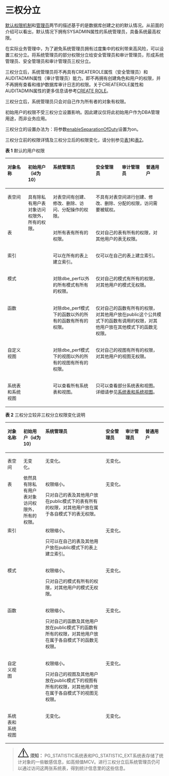 # 三权分立<a name="ZH-CN_TOPIC_0289900233"></a>

[默认权限机制](默认权限机制.md)和[管理员](管理员.md)两节的描述基于的是数据库创建之初的默认情况。从前面的介绍可以看出，默认情况下拥有SYSADMIN属性的系统管理员，具备系统最高权限。

在实际业务管理中，为了避免系统管理员拥有过度集中的权利带来高风险，可以设置三权分立。将系统管理员的部分权限分立给安全管理员和审计管理员，形成系统管理员、安全管理员和审计管理员三权分立。

三权分立后，系统管理员将不再具有CREATEROLE属性（安全管理员）和AUDITADMIN属性（审计管理员）能力。即不再拥有创建角色和用户的权限，并不再拥有查看和维护数据库审计日志的权限。关于CREATEROLE属性和AUDITADMIN属性的更多信息请参考[CREATE ROLE](../SQLReference/CREATE-ROLE.md)。

三权分立后，系统管理员只会对自己作为所有者的对象有权限。

初始用户的权限不受三权分立设置影响。因此建议仅将此初始用户作为DBA管理用途，而非业务应用。

三权分立的设置办法为：将参数[enableSeparationOfDuty](../DataBaseReference/操作审计.md#zh-cn_topic_0283136929_zh-cn_topic_0237124747_zh-cn_topic_0059777487_s0a79ea55efa1431d8e3e06e4b8219cd6)设置为on。

三权分立前的权限详情及三权分立后的权限变化，请分别参见[表1](#zh-cn_topic_0283137357_zh-cn_topic_0237121101_zh-cn_topic_0155089861_t58384b51e1fd4e67ab393f4bb6103a16)和[表2](#zh-cn_topic_0283137357_zh-cn_topic_0237121101_zh-cn_topic_0155089861_t12fe700a5db44d748cb0dc123012289b)。

**表 1**  默认的用户权限

<a name="zh-cn_topic_0283137357_zh-cn_topic_0237121101_zh-cn_topic_0155089861_t58384b51e1fd4e67ab393f4bb6103a16"></a>
<table><thead align="left"><tr id="zh-cn_topic_0283137357_zh-cn_topic_0237121101_zh-cn_topic_0155089861_ra3884803b279446eb86f336e7ce57baf"><th class="cellrowborder" valign="top" width="12.988701129887009%" id="mcps1.2.7.1.1"><p id="zh-cn_topic_0283137357_zh-cn_topic_0237121101_zh-cn_topic_0155089861_a4ec2ae4e8c184702b654ccf6d0162366"><a name="zh-cn_topic_0283137357_zh-cn_topic_0237121101_zh-cn_topic_0155089861_a4ec2ae4e8c184702b654ccf6d0162366"></a><a name="zh-cn_topic_0283137357_zh-cn_topic_0237121101_zh-cn_topic_0155089861_a4ec2ae4e8c184702b654ccf6d0162366"></a>对象名称</p>
</th>
<th class="cellrowborder" valign="top" width="15.728427157284273%" id="mcps1.2.7.1.2"><p id="zh-cn_topic_0283137357_zh-cn_topic_0237121101_zh-cn_topic_0155089861_p196861971461"><a name="zh-cn_topic_0283137357_zh-cn_topic_0237121101_zh-cn_topic_0155089861_p196861971461"></a><a name="zh-cn_topic_0283137357_zh-cn_topic_0237121101_zh-cn_topic_0155089861_p196861971461"></a>初始用户（id为10）</p>
</th>
<th class="cellrowborder" valign="top" width="26.987301269873008%" id="mcps1.2.7.1.3"><p id="zh-cn_topic_0283137357_zh-cn_topic_0237121101_zh-cn_topic_0155089861_ae0c67fc6656646bba6afa6b3503f7727"><a name="zh-cn_topic_0283137357_zh-cn_topic_0237121101_zh-cn_topic_0155089861_ae0c67fc6656646bba6afa6b3503f7727"></a><a name="zh-cn_topic_0283137357_zh-cn_topic_0237121101_zh-cn_topic_0155089861_ae0c67fc6656646bba6afa6b3503f7727"></a>系统管理员</p>
</th>
<th class="cellrowborder" valign="top" width="16.50834916508349%" id="mcps1.2.7.1.4"><p id="zh-cn_topic_0283137357_zh-cn_topic_0237121101_zh-cn_topic_0155089861_p19645171183"><a name="zh-cn_topic_0283137357_zh-cn_topic_0237121101_zh-cn_topic_0155089861_p19645171183"></a><a name="zh-cn_topic_0283137357_zh-cn_topic_0237121101_zh-cn_topic_0155089861_p19645171183"></a>安全管理员</p>
</th>
<th class="cellrowborder" valign="top" width="15.218478152184781%" id="mcps1.2.7.1.5"><p id="zh-cn_topic_0283137357_zh-cn_topic_0237121101_zh-cn_topic_0155089861_p5645127180"><a name="zh-cn_topic_0283137357_zh-cn_topic_0237121101_zh-cn_topic_0155089861_p5645127180"></a><a name="zh-cn_topic_0283137357_zh-cn_topic_0237121101_zh-cn_topic_0155089861_p5645127180"></a>审计管理员</p>
</th>
<th class="cellrowborder" valign="top" width="12.568743125687432%" id="mcps1.2.7.1.6"><p id="zh-cn_topic_0283137357_zh-cn_topic_0237121101_zh-cn_topic_0155089861_ab2a48febd464405c847eb55d83cb02b5"><a name="zh-cn_topic_0283137357_zh-cn_topic_0237121101_zh-cn_topic_0155089861_ab2a48febd464405c847eb55d83cb02b5"></a><a name="zh-cn_topic_0283137357_zh-cn_topic_0237121101_zh-cn_topic_0155089861_ab2a48febd464405c847eb55d83cb02b5"></a>普通用户</p>
</th>
</tr>
</thead>
<tbody><tr id="zh-cn_topic_0283137357_zh-cn_topic_0237121101_zh-cn_topic_0155089861_r7c1918068ec843d2a7d033495375c19c"><td class="cellrowborder" valign="top" headers="mcps1.2.7.1.1 "><p id="zh-cn_topic_0283137357_zh-cn_topic_0237121101_zh-cn_topic_0155089861_a253876e01dc6470fab9cbdf1af8d5f88"><a name="zh-cn_topic_0283137357_zh-cn_topic_0237121101_zh-cn_topic_0155089861_a253876e01dc6470fab9cbdf1af8d5f88"></a><a name="zh-cn_topic_0283137357_zh-cn_topic_0237121101_zh-cn_topic_0155089861_a253876e01dc6470fab9cbdf1af8d5f88"></a>表空间</p>
</td>
<td class="cellrowborder" rowspan="7" valign="top" headers="mcps1.2.7.1.2 "><p id="zh-cn_topic_0283137357_zh-cn_topic_0237121101_zh-cn_topic_0155089861_p1148152315710"><a name="zh-cn_topic_0283137357_zh-cn_topic_0237121101_zh-cn_topic_0155089861_p1148152315710"></a><a name="zh-cn_topic_0283137357_zh-cn_topic_0237121101_zh-cn_topic_0155089861_p1148152315710"></a>具有除私有用户表对象访问权限外，所有的权限。</p>
</td>
<td class="cellrowborder" valign="top" headers="mcps1.2.7.1.3 "><p id="zh-cn_topic_0283137357_zh-cn_topic_0237121101_zh-cn_topic_0155089861_a29cc6681c850425081d72d2badd3e8cb"><a name="zh-cn_topic_0283137357_zh-cn_topic_0237121101_zh-cn_topic_0155089861_a29cc6681c850425081d72d2badd3e8cb"></a><a name="zh-cn_topic_0283137357_zh-cn_topic_0237121101_zh-cn_topic_0155089861_a29cc6681c850425081d72d2badd3e8cb"></a>对表空间有创建、修改、删除、访问、分配操作的权限。</p>
</td>
<td class="cellrowborder" colspan="3" valign="top" headers="mcps1.2.7.1.4 mcps1.2.7.1.5 mcps1.2.7.1.6 "><p id="zh-cn_topic_0283137357_p2823133610219"><a name="zh-cn_topic_0283137357_p2823133610219"></a><a name="zh-cn_topic_0283137357_p2823133610219"></a>不具有对表空间进行创建、修改、删除、分配的权限，访问需要被赋权。</p>
<p id="zh-cn_topic_0283137357_p782319361329"><a name="zh-cn_topic_0283137357_p782319361329"></a><a name="zh-cn_topic_0283137357_p782319361329"></a></p>
<p id="zh-cn_topic_0283137357_p4822173611219"><a name="zh-cn_topic_0283137357_p4822173611219"></a><a name="zh-cn_topic_0283137357_p4822173611219"></a></p>
</td>
</tr>
<tr id="zh-cn_topic_0283137357_zh-cn_topic_0237121101_zh-cn_topic_0155089861_r404880984b6048cc8bbde028c8514fb6"><td class="cellrowborder" valign="top" headers="mcps1.2.7.1.1 "><p id="zh-cn_topic_0283137357_zh-cn_topic_0237121101_zh-cn_topic_0155089861_a47be6088675c4057b4a150c4fb3b266a"><a name="zh-cn_topic_0283137357_zh-cn_topic_0237121101_zh-cn_topic_0155089861_a47be6088675c4057b4a150c4fb3b266a"></a><a name="zh-cn_topic_0283137357_zh-cn_topic_0237121101_zh-cn_topic_0155089861_a47be6088675c4057b4a150c4fb3b266a"></a>表</p>
</td>
<td class="cellrowborder" valign="top" headers="mcps1.2.7.1.2 "><p id="zh-cn_topic_0283137357_zh-cn_topic_0237121101_zh-cn_topic_0155089861_a151bf13f8400407592523eb3cc08d25e"><a name="zh-cn_topic_0283137357_zh-cn_topic_0237121101_zh-cn_topic_0155089861_a151bf13f8400407592523eb3cc08d25e"></a><a name="zh-cn_topic_0283137357_zh-cn_topic_0237121101_zh-cn_topic_0155089861_a151bf13f8400407592523eb3cc08d25e"></a>对所有表有所有的权限。</p>
</td>
<td class="cellrowborder" colspan="3" valign="top" headers="mcps1.2.7.1.4 mcps1.2.7.1.5 mcps1.2.7.1.6 "><p id="zh-cn_topic_0283137357_p19261205115218"><a name="zh-cn_topic_0283137357_p19261205115218"></a><a name="zh-cn_topic_0283137357_p19261205115218"></a>仅对自己的表有所有的权限，对其他用户的表无权限。</p>
<p id="zh-cn_topic_0283137357_p152610513214"><a name="zh-cn_topic_0283137357_p152610513214"></a><a name="zh-cn_topic_0283137357_p152610513214"></a></p>
<p id="zh-cn_topic_0283137357_p9261125120214"><a name="zh-cn_topic_0283137357_p9261125120214"></a><a name="zh-cn_topic_0283137357_p9261125120214"></a></p>
</td>
</tr>
<tr id="zh-cn_topic_0283137357_zh-cn_topic_0237121101_zh-cn_topic_0155089861_r9c36f2e9d2a7491a8341aed23219edf9"><td class="cellrowborder" valign="top" headers="mcps1.2.7.1.1 "><p id="zh-cn_topic_0283137357_zh-cn_topic_0237121101_zh-cn_topic_0155089861_a619eb88af86346fa9d753f472dfb8572"><a name="zh-cn_topic_0283137357_zh-cn_topic_0237121101_zh-cn_topic_0155089861_a619eb88af86346fa9d753f472dfb8572"></a><a name="zh-cn_topic_0283137357_zh-cn_topic_0237121101_zh-cn_topic_0155089861_a619eb88af86346fa9d753f472dfb8572"></a>索引</p>
</td>
<td class="cellrowborder" valign="top" headers="mcps1.2.7.1.2 "><p id="zh-cn_topic_0283137357_zh-cn_topic_0237121101_zh-cn_topic_0155089861_a877122e50c104af98cb2c320322d8f79"><a name="zh-cn_topic_0283137357_zh-cn_topic_0237121101_zh-cn_topic_0155089861_a877122e50c104af98cb2c320322d8f79"></a><a name="zh-cn_topic_0283137357_zh-cn_topic_0237121101_zh-cn_topic_0155089861_a877122e50c104af98cb2c320322d8f79"></a>可以在所有的表上建立索引。</p>
</td>
<td class="cellrowborder" colspan="3" valign="top" headers="mcps1.2.7.1.4 mcps1.2.7.1.5 mcps1.2.7.1.6 "><p id="zh-cn_topic_0283137357_p792181837"><a name="zh-cn_topic_0283137357_p792181837"></a><a name="zh-cn_topic_0283137357_p792181837"></a>仅可以在自己的表上建立索引。</p>
<p id="zh-cn_topic_0283137357_p79207115310"><a name="zh-cn_topic_0283137357_p79207115310"></a><a name="zh-cn_topic_0283137357_p79207115310"></a></p>
<p id="zh-cn_topic_0283137357_p29201411832"><a name="zh-cn_topic_0283137357_p29201411832"></a><a name="zh-cn_topic_0283137357_p29201411832"></a></p>
</td>
</tr>
<tr id="zh-cn_topic_0283137357_zh-cn_topic_0237121101_zh-cn_topic_0155089861_r9611a056351e4252a9067660a539b746"><td class="cellrowborder" valign="top" headers="mcps1.2.7.1.1 "><p id="zh-cn_topic_0283137357_zh-cn_topic_0237121101_zh-cn_topic_0155089861_a9bdee2f1008646dbb814dbf7e9bc6179"><a name="zh-cn_topic_0283137357_zh-cn_topic_0237121101_zh-cn_topic_0155089861_a9bdee2f1008646dbb814dbf7e9bc6179"></a><a name="zh-cn_topic_0283137357_zh-cn_topic_0237121101_zh-cn_topic_0155089861_a9bdee2f1008646dbb814dbf7e9bc6179"></a>模式</p>
</td>
<td class="cellrowborder" valign="top" headers="mcps1.2.7.1.2 "><p id="zh-cn_topic_0283137357_zh-cn_topic_0237121101_zh-cn_topic_0155089861_a0c263b9b3e3d4b28b75d46aac62ab0f5"><a name="zh-cn_topic_0283137357_zh-cn_topic_0237121101_zh-cn_topic_0155089861_a0c263b9b3e3d4b28b75d46aac62ab0f5"></a><a name="zh-cn_topic_0283137357_zh-cn_topic_0237121101_zh-cn_topic_0155089861_a0c263b9b3e3d4b28b75d46aac62ab0f5"></a>对除dbe_perf以外的所有模式有所有的权限。</p>
</td>
<td class="cellrowborder" colspan="3" valign="top" headers="mcps1.2.7.1.4 mcps1.2.7.1.5 mcps1.2.7.1.6 "><p id="zh-cn_topic_0283137357_p15611161416314"><a name="zh-cn_topic_0283137357_p15611161416314"></a><a name="zh-cn_topic_0283137357_p15611161416314"></a>仅对自己的模式有所有的权限，对其他用户的模式无权限。</p>
<p id="zh-cn_topic_0283137357_p861116146314"><a name="zh-cn_topic_0283137357_p861116146314"></a><a name="zh-cn_topic_0283137357_p861116146314"></a></p>
<p id="zh-cn_topic_0283137357_p16610131420314"><a name="zh-cn_topic_0283137357_p16610131420314"></a><a name="zh-cn_topic_0283137357_p16610131420314"></a></p>
</td>
</tr>
<tr id="zh-cn_topic_0283137357_zh-cn_topic_0237121101_zh-cn_topic_0155089861_rf666ddf576174ca481730d4ae57a1b87"><td class="cellrowborder" valign="top" headers="mcps1.2.7.1.1 "><p id="zh-cn_topic_0283137357_zh-cn_topic_0237121101_zh-cn_topic_0155089861_a4c71a8b03540412a92dc00abf0c7a2fe"><a name="zh-cn_topic_0283137357_zh-cn_topic_0237121101_zh-cn_topic_0155089861_a4c71a8b03540412a92dc00abf0c7a2fe"></a><a name="zh-cn_topic_0283137357_zh-cn_topic_0237121101_zh-cn_topic_0155089861_a4c71a8b03540412a92dc00abf0c7a2fe"></a>函数</p>
</td>
<td class="cellrowborder" valign="top" headers="mcps1.2.7.1.2 "><p id="zh-cn_topic_0283137357_zh-cn_topic_0237121101_zh-cn_topic_0155089861_aa4ab964c4193428ca1e904f1c0b1afc7"><a name="zh-cn_topic_0283137357_zh-cn_topic_0237121101_zh-cn_topic_0155089861_aa4ab964c4193428ca1e904f1c0b1afc7"></a><a name="zh-cn_topic_0283137357_zh-cn_topic_0237121101_zh-cn_topic_0155089861_aa4ab964c4193428ca1e904f1c0b1afc7"></a>对除dbe_perf模式下的函数以外的所有的函数有所有的权限。</p>
</td>
<td class="cellrowborder" colspan="3" valign="top" headers="mcps1.2.7.1.4 mcps1.2.7.1.5 mcps1.2.7.1.6 "><p id="zh-cn_topic_0283137357_p15122326635"><a name="zh-cn_topic_0283137357_p15122326635"></a><a name="zh-cn_topic_0283137357_p15122326635"></a>仅对自己的函数有所有的权限，对其他用户放在public这个公共模式下的函数有调用的权限，对其他用户放在其他模式下的函数无权限。</p>
<p id="zh-cn_topic_0283137357_p41222026034"><a name="zh-cn_topic_0283137357_p41222026034"></a><a name="zh-cn_topic_0283137357_p41222026034"></a></p>
<p id="zh-cn_topic_0283137357_p141225266310"><a name="zh-cn_topic_0283137357_p141225266310"></a><a name="zh-cn_topic_0283137357_p141225266310"></a></p>
</td>
</tr>
<tr id="zh-cn_topic_0283137357_zh-cn_topic_0237121101_zh-cn_topic_0155089861_r4a1dffaff80344f4a77052f7217d1517"><td class="cellrowborder" valign="top" headers="mcps1.2.7.1.1 "><p id="zh-cn_topic_0283137357_zh-cn_topic_0237121101_zh-cn_topic_0155089861_ac376a279c0464bd2b94a985075df9c3b"><a name="zh-cn_topic_0283137357_zh-cn_topic_0237121101_zh-cn_topic_0155089861_ac376a279c0464bd2b94a985075df9c3b"></a><a name="zh-cn_topic_0283137357_zh-cn_topic_0237121101_zh-cn_topic_0155089861_ac376a279c0464bd2b94a985075df9c3b"></a>自定义视图</p>
</td>
<td class="cellrowborder" valign="top" headers="mcps1.2.7.1.2 "><p id="zh-cn_topic_0283137357_zh-cn_topic_0237121101_zh-cn_topic_0155089861_a9887543f5895458095b8f8540085ca90"><a name="zh-cn_topic_0283137357_zh-cn_topic_0237121101_zh-cn_topic_0155089861_a9887543f5895458095b8f8540085ca90"></a><a name="zh-cn_topic_0283137357_zh-cn_topic_0237121101_zh-cn_topic_0155089861_a9887543f5895458095b8f8540085ca90"></a>对除dbe_perf模式下的视图以外的所有的视图有所有的权限。</p>
</td>
<td class="cellrowborder" colspan="3" valign="top" headers="mcps1.2.7.1.4 mcps1.2.7.1.5 mcps1.2.7.1.6 "><p id="zh-cn_topic_0283137357_zh-cn_topic_0237121101_p21804485320"><a name="zh-cn_topic_0283137357_zh-cn_topic_0237121101_p21804485320"></a><a name="zh-cn_topic_0283137357_zh-cn_topic_0237121101_p21804485320"></a>仅对自己的视图有所有的权限，对其他用户的视图无权限。</p>
<p id="zh-cn_topic_0283137357_p9691205117320"><a name="zh-cn_topic_0283137357_p9691205117320"></a><a name="zh-cn_topic_0283137357_p9691205117320"></a></p>
<p id="zh-cn_topic_0283137357_p156902511835"><a name="zh-cn_topic_0283137357_p156902511835"></a><a name="zh-cn_topic_0283137357_p156902511835"></a></p>
</td>
</tr>
<tr id="zh-cn_topic_0283137357_zh-cn_topic_0237121101_zh-cn_topic_0155089861_row177919184111"><td class="cellrowborder" valign="top" headers="mcps1.2.7.1.1 "><p id="zh-cn_topic_0283137357_zh-cn_topic_0237121101_zh-cn_topic_0155089861_p3791121871117"><a name="zh-cn_topic_0283137357_zh-cn_topic_0237121101_zh-cn_topic_0155089861_p3791121871117"></a><a name="zh-cn_topic_0283137357_zh-cn_topic_0237121101_zh-cn_topic_0155089861_p3791121871117"></a>系统表和系统视图</p>
</td>
<td class="cellrowborder" valign="top" headers="mcps1.2.7.1.2 "><p id="zh-cn_topic_0283137357_zh-cn_topic_0237121101_zh-cn_topic_0155089861_p8791418201112"><a name="zh-cn_topic_0283137357_zh-cn_topic_0237121101_zh-cn_topic_0155089861_p8791418201112"></a><a name="zh-cn_topic_0283137357_zh-cn_topic_0237121101_zh-cn_topic_0155089861_p8791418201112"></a>可以查看所有系统表和视图。</p>
</td>
<td class="cellrowborder" colspan="3" valign="top" headers="mcps1.2.7.1.4 mcps1.2.7.1.5 mcps1.2.7.1.6 "><p id="zh-cn_topic_0283137357_zh-cn_topic_0237121101_p32116536521"><a name="zh-cn_topic_0283137357_zh-cn_topic_0237121101_p32116536521"></a><a name="zh-cn_topic_0283137357_zh-cn_topic_0237121101_p32116536521"></a>只可以查看部分系统表和视图。详细请参见<a href="系统表和系统视图.md">系统表和系统视图</a>。</p>
<p id="zh-cn_topic_0283137357_p16256201112418"><a name="zh-cn_topic_0283137357_p16256201112418"></a><a name="zh-cn_topic_0283137357_p16256201112418"></a></p>
<p id="zh-cn_topic_0283137357_p425619111041"><a name="zh-cn_topic_0283137357_p425619111041"></a><a name="zh-cn_topic_0283137357_p425619111041"></a></p>
</td>
</tr>
</tbody>
</table>

**表 2**  三权分立较非三权分立权限变化说明

<a name="zh-cn_topic_0283137357_zh-cn_topic_0237121101_zh-cn_topic_0155089861_t12fe700a5db44d748cb0dc123012289b"></a>
<table><thead align="left"><tr id="zh-cn_topic_0283137357_zh-cn_topic_0237121101_zh-cn_topic_0155089861_r6e8e75fa36f44531b77c87dac8403cf2"><th class="cellrowborder" valign="top" width="10.09%" id="mcps1.2.7.1.1"><p id="zh-cn_topic_0283137357_zh-cn_topic_0237121101_zh-cn_topic_0155089861_a4255b67c5ec84a81a74de01843e4ea7b"><a name="zh-cn_topic_0283137357_zh-cn_topic_0237121101_zh-cn_topic_0155089861_a4255b67c5ec84a81a74de01843e4ea7b"></a><a name="zh-cn_topic_0283137357_zh-cn_topic_0237121101_zh-cn_topic_0155089861_a4255b67c5ec84a81a74de01843e4ea7b"></a>对象名称</p>
</th>
<th class="cellrowborder" valign="top" width="13.8%" id="mcps1.2.7.1.2"><p id="zh-cn_topic_0283137357_zh-cn_topic_0237121101_zh-cn_topic_0155089861_a963f1a302c3b41e398908c082ed8f9ce"><a name="zh-cn_topic_0283137357_zh-cn_topic_0237121101_zh-cn_topic_0155089861_a963f1a302c3b41e398908c082ed8f9ce"></a><a name="zh-cn_topic_0283137357_zh-cn_topic_0237121101_zh-cn_topic_0155089861_a963f1a302c3b41e398908c082ed8f9ce"></a>初始用户（id为10）</p>
</th>
<th class="cellrowborder" valign="top" width="38.05%" id="mcps1.2.7.1.3"><p id="zh-cn_topic_0283137357_zh-cn_topic_0237121101_zh-cn_topic_0155089861_a2a7cfabdc0924ccda2ec1b7fdde7ee62"><a name="zh-cn_topic_0283137357_zh-cn_topic_0237121101_zh-cn_topic_0155089861_a2a7cfabdc0924ccda2ec1b7fdde7ee62"></a><a name="zh-cn_topic_0283137357_zh-cn_topic_0237121101_zh-cn_topic_0155089861_a2a7cfabdc0924ccda2ec1b7fdde7ee62"></a>系统管理员</p>
</th>
<th class="cellrowborder" valign="top" width="12.5%" id="mcps1.2.7.1.4"><p id="zh-cn_topic_0283137357_zh-cn_topic_0237121101_zh-cn_topic_0155089861_a9064d2591f3440688aa30aa8d7ed777f"><a name="zh-cn_topic_0283137357_zh-cn_topic_0237121101_zh-cn_topic_0155089861_a9064d2591f3440688aa30aa8d7ed777f"></a><a name="zh-cn_topic_0283137357_zh-cn_topic_0237121101_zh-cn_topic_0155089861_a9064d2591f3440688aa30aa8d7ed777f"></a>安全管理员</p>
</th>
<th class="cellrowborder" valign="top" width="12.58%" id="mcps1.2.7.1.5"><p id="zh-cn_topic_0283137357_zh-cn_topic_0237121101_zh-cn_topic_0155089861_a4164eb2afd104a50929f3508e29cf06f"><a name="zh-cn_topic_0283137357_zh-cn_topic_0237121101_zh-cn_topic_0155089861_a4164eb2afd104a50929f3508e29cf06f"></a><a name="zh-cn_topic_0283137357_zh-cn_topic_0237121101_zh-cn_topic_0155089861_a4164eb2afd104a50929f3508e29cf06f"></a>审计管理员</p>
</th>
<th class="cellrowborder" valign="top" width="12.98%" id="mcps1.2.7.1.6"><p id="zh-cn_topic_0283137357_zh-cn_topic_0237121101_zh-cn_topic_0155089861_abcd1416053644e879a5182e2a33a2de9"><a name="zh-cn_topic_0283137357_zh-cn_topic_0237121101_zh-cn_topic_0155089861_abcd1416053644e879a5182e2a33a2de9"></a><a name="zh-cn_topic_0283137357_zh-cn_topic_0237121101_zh-cn_topic_0155089861_abcd1416053644e879a5182e2a33a2de9"></a>普通用户</p>
</th>
</tr>
</thead>
<tbody><tr id="zh-cn_topic_0283137357_zh-cn_topic_0237121101_zh-cn_topic_0155089861_r60bffe13a20e4deabb25b6489631f595"><td class="cellrowborder" valign="top" headers="mcps1.2.7.1.1 "><p id="zh-cn_topic_0283137357_zh-cn_topic_0237121101_zh-cn_topic_0155089861_a666d9e23e2b34280bb58e33477199650"><a name="zh-cn_topic_0283137357_zh-cn_topic_0237121101_zh-cn_topic_0155089861_a666d9e23e2b34280bb58e33477199650"></a><a name="zh-cn_topic_0283137357_zh-cn_topic_0237121101_zh-cn_topic_0155089861_a666d9e23e2b34280bb58e33477199650"></a>表空间</p>
</td>
<td class="cellrowborder" rowspan="7" valign="top" headers="mcps1.2.7.1.2 "><p id="zh-cn_topic_0283137357_zh-cn_topic_0237121101_zh-cn_topic_0155089861_a93ddd6eba08448ab96a8c230d5e76af4"><a name="zh-cn_topic_0283137357_zh-cn_topic_0237121101_zh-cn_topic_0155089861_a93ddd6eba08448ab96a8c230d5e76af4"></a><a name="zh-cn_topic_0283137357_zh-cn_topic_0237121101_zh-cn_topic_0155089861_a93ddd6eba08448ab96a8c230d5e76af4"></a>无变化。</p>
<p id="zh-cn_topic_0283137357_zh-cn_topic_0237121101_p3411193065916"><a name="zh-cn_topic_0283137357_zh-cn_topic_0237121101_p3411193065916"></a><a name="zh-cn_topic_0283137357_zh-cn_topic_0237121101_p3411193065916"></a>依然具有除私有用户表对象访问权限外，所有的权限。</p>
</td>
<td class="cellrowborder" valign="top" headers="mcps1.2.7.1.3 "><p id="zh-cn_topic_0283137357_zh-cn_topic_0237121101_zh-cn_topic_0155089861_a4b1e52e647e64f1b91c5d2470b2bb1e4"><a name="zh-cn_topic_0283137357_zh-cn_topic_0237121101_zh-cn_topic_0155089861_a4b1e52e647e64f1b91c5d2470b2bb1e4"></a><a name="zh-cn_topic_0283137357_zh-cn_topic_0237121101_zh-cn_topic_0155089861_a4b1e52e647e64f1b91c5d2470b2bb1e4"></a>无变化。</p>
</td>
<td class="cellrowborder" colspan="3" valign="top" headers="mcps1.2.7.1.4 mcps1.2.7.1.5 mcps1.2.7.1.6 "><p id="zh-cn_topic_0283137357_p1322053913520"><a name="zh-cn_topic_0283137357_p1322053913520"></a><a name="zh-cn_topic_0283137357_p1322053913520"></a>无变化。</p>
</td>
</tr>
<tr id="zh-cn_topic_0283137357_zh-cn_topic_0237121101_zh-cn_topic_0155089861_r26e2222e296440baa89a982b24ca4eda"><td class="cellrowborder" valign="top" headers="mcps1.2.7.1.1 "><p id="zh-cn_topic_0283137357_zh-cn_topic_0237121101_zh-cn_topic_0155089861_a49534b8ae00d42ba80aa74c5267af432"><a name="zh-cn_topic_0283137357_zh-cn_topic_0237121101_zh-cn_topic_0155089861_a49534b8ae00d42ba80aa74c5267af432"></a><a name="zh-cn_topic_0283137357_zh-cn_topic_0237121101_zh-cn_topic_0155089861_a49534b8ae00d42ba80aa74c5267af432"></a>表</p>
</td>
<td class="cellrowborder" valign="top" headers="mcps1.2.7.1.2 "><p id="zh-cn_topic_0283137357_zh-cn_topic_0237121101_zh-cn_topic_0155089861_p6531141101516"><a name="zh-cn_topic_0283137357_zh-cn_topic_0237121101_zh-cn_topic_0155089861_p6531141101516"></a><a name="zh-cn_topic_0283137357_zh-cn_topic_0237121101_zh-cn_topic_0155089861_p6531141101516"></a>权限缩小。</p>
<p id="zh-cn_topic_0283137357_zh-cn_topic_0237121101_zh-cn_topic_0155089861_a95f9c16384e545a6b3796f3ad41aa880"><a name="zh-cn_topic_0283137357_zh-cn_topic_0237121101_zh-cn_topic_0155089861_a95f9c16384e545a6b3796f3ad41aa880"></a><a name="zh-cn_topic_0283137357_zh-cn_topic_0237121101_zh-cn_topic_0155089861_a95f9c16384e545a6b3796f3ad41aa880"></a>只对自己的表及其他用户放在public模式下的表有所有的权限，对其他用户放在属于各自模式下的表无权限。</p>
</td>
<td class="cellrowborder" colspan="3" valign="top" headers="mcps1.2.7.1.4 mcps1.2.7.1.5 mcps1.2.7.1.6 "><p id="zh-cn_topic_0283137357_p52207391254"><a name="zh-cn_topic_0283137357_p52207391254"></a><a name="zh-cn_topic_0283137357_p52207391254"></a>无变化。</p>
</td>
</tr>
<tr id="zh-cn_topic_0283137357_zh-cn_topic_0237121101_zh-cn_topic_0155089861_r308f54fa959d42db9582be10d3232824"><td class="cellrowborder" valign="top" headers="mcps1.2.7.1.1 "><p id="zh-cn_topic_0283137357_zh-cn_topic_0237121101_zh-cn_topic_0155089861_ac2ad033b1e2c47418fc213fed99f47ef"><a name="zh-cn_topic_0283137357_zh-cn_topic_0237121101_zh-cn_topic_0155089861_ac2ad033b1e2c47418fc213fed99f47ef"></a><a name="zh-cn_topic_0283137357_zh-cn_topic_0237121101_zh-cn_topic_0155089861_ac2ad033b1e2c47418fc213fed99f47ef"></a>索引</p>
</td>
<td class="cellrowborder" valign="top" headers="mcps1.2.7.1.2 "><p id="zh-cn_topic_0283137357_zh-cn_topic_0237121101_zh-cn_topic_0155089861_p7477173610162"><a name="zh-cn_topic_0283137357_zh-cn_topic_0237121101_zh-cn_topic_0155089861_p7477173610162"></a><a name="zh-cn_topic_0283137357_zh-cn_topic_0237121101_zh-cn_topic_0155089861_p7477173610162"></a>权限缩小。</p>
<p id="zh-cn_topic_0283137357_zh-cn_topic_0237121101_zh-cn_topic_0155089861_af29d80b0a30541a9b8c24a55b38a620d"><a name="zh-cn_topic_0283137357_zh-cn_topic_0237121101_zh-cn_topic_0155089861_af29d80b0a30541a9b8c24a55b38a620d"></a><a name="zh-cn_topic_0283137357_zh-cn_topic_0237121101_zh-cn_topic_0155089861_af29d80b0a30541a9b8c24a55b38a620d"></a>只可以在自己的表及其他用户放在public模式下的表上建立索引。</p>
</td>
<td class="cellrowborder" colspan="3" valign="top" headers="mcps1.2.7.1.4 mcps1.2.7.1.5 mcps1.2.7.1.6 "><p id="zh-cn_topic_0283137357_p1722112391359"><a name="zh-cn_topic_0283137357_p1722112391359"></a><a name="zh-cn_topic_0283137357_p1722112391359"></a>无变化。</p>
</td>
</tr>
<tr id="zh-cn_topic_0283137357_zh-cn_topic_0237121101_zh-cn_topic_0155089861_r14c1641edbe84f5e93dddeb3751b2224"><td class="cellrowborder" valign="top" headers="mcps1.2.7.1.1 "><p id="zh-cn_topic_0283137357_zh-cn_topic_0237121101_zh-cn_topic_0155089861_ae982b43ee61147ad8a5a5ffa0c8079f2"><a name="zh-cn_topic_0283137357_zh-cn_topic_0237121101_zh-cn_topic_0155089861_ae982b43ee61147ad8a5a5ffa0c8079f2"></a><a name="zh-cn_topic_0283137357_zh-cn_topic_0237121101_zh-cn_topic_0155089861_ae982b43ee61147ad8a5a5ffa0c8079f2"></a>模式</p>
</td>
<td class="cellrowborder" valign="top" headers="mcps1.2.7.1.2 "><p id="zh-cn_topic_0283137357_zh-cn_topic_0237121101_zh-cn_topic_0155089861_p12446216161717"><a name="zh-cn_topic_0283137357_zh-cn_topic_0237121101_zh-cn_topic_0155089861_p12446216161717"></a><a name="zh-cn_topic_0283137357_zh-cn_topic_0237121101_zh-cn_topic_0155089861_p12446216161717"></a>权限缩小。</p>
<p id="zh-cn_topic_0283137357_zh-cn_topic_0237121101_zh-cn_topic_0155089861_ae113bf8d16ed424a9d6508470fa42a65"><a name="zh-cn_topic_0283137357_zh-cn_topic_0237121101_zh-cn_topic_0155089861_ae113bf8d16ed424a9d6508470fa42a65"></a><a name="zh-cn_topic_0283137357_zh-cn_topic_0237121101_zh-cn_topic_0155089861_ae113bf8d16ed424a9d6508470fa42a65"></a>只对自己的模式有所有的权限，对其他用户的模式无权限。</p>
</td>
<td class="cellrowborder" colspan="3" valign="top" headers="mcps1.2.7.1.4 mcps1.2.7.1.5 mcps1.2.7.1.6 "><p id="zh-cn_topic_0283137357_p5221839256"><a name="zh-cn_topic_0283137357_p5221839256"></a><a name="zh-cn_topic_0283137357_p5221839256"></a>无变化。</p>
</td>
</tr>
<tr id="zh-cn_topic_0283137357_zh-cn_topic_0237121101_zh-cn_topic_0155089861_rd6753ae66463419f8eb9463480aa4287"><td class="cellrowborder" valign="top" headers="mcps1.2.7.1.1 "><p id="zh-cn_topic_0283137357_zh-cn_topic_0237121101_zh-cn_topic_0155089861_aaf1a2697b9ff494e80d30ad9c31f4d9e"><a name="zh-cn_topic_0283137357_zh-cn_topic_0237121101_zh-cn_topic_0155089861_aaf1a2697b9ff494e80d30ad9c31f4d9e"></a><a name="zh-cn_topic_0283137357_zh-cn_topic_0237121101_zh-cn_topic_0155089861_aaf1a2697b9ff494e80d30ad9c31f4d9e"></a>函数</p>
</td>
<td class="cellrowborder" valign="top" headers="mcps1.2.7.1.2 "><p id="zh-cn_topic_0283137357_zh-cn_topic_0237121101_zh-cn_topic_0155089861_p10587182441717"><a name="zh-cn_topic_0283137357_zh-cn_topic_0237121101_zh-cn_topic_0155089861_p10587182441717"></a><a name="zh-cn_topic_0283137357_zh-cn_topic_0237121101_zh-cn_topic_0155089861_p10587182441717"></a>权限缩小。</p>
<p id="zh-cn_topic_0283137357_zh-cn_topic_0237121101_zh-cn_topic_0155089861_aad1a841b6cda496ba7b2223ab8897b13"><a name="zh-cn_topic_0283137357_zh-cn_topic_0237121101_zh-cn_topic_0155089861_aad1a841b6cda496ba7b2223ab8897b13"></a><a name="zh-cn_topic_0283137357_zh-cn_topic_0237121101_zh-cn_topic_0155089861_aad1a841b6cda496ba7b2223ab8897b13"></a>只对自己的函数及其他用户放在public模式下的函数有所有的权限，对其他用户放在属于各自模式下的函数无权限。</p>
</td>
<td class="cellrowborder" colspan="3" valign="top" headers="mcps1.2.7.1.4 mcps1.2.7.1.5 mcps1.2.7.1.6 "><p id="zh-cn_topic_0283137357_p1222110391253"><a name="zh-cn_topic_0283137357_p1222110391253"></a><a name="zh-cn_topic_0283137357_p1222110391253"></a>无变化。</p>
</td>
</tr>
<tr id="zh-cn_topic_0283137357_zh-cn_topic_0237121101_zh-cn_topic_0155089861_rbedd832a60b04957811f49804e9e6302"><td class="cellrowborder" valign="top" headers="mcps1.2.7.1.1 "><p id="zh-cn_topic_0283137357_zh-cn_topic_0237121101_zh-cn_topic_0155089861_a20f2a6c45dcb45af81ac623685fa6fe3"><a name="zh-cn_topic_0283137357_zh-cn_topic_0237121101_zh-cn_topic_0155089861_a20f2a6c45dcb45af81ac623685fa6fe3"></a><a name="zh-cn_topic_0283137357_zh-cn_topic_0237121101_zh-cn_topic_0155089861_a20f2a6c45dcb45af81ac623685fa6fe3"></a>自定义视图</p>
</td>
<td class="cellrowborder" valign="top" headers="mcps1.2.7.1.2 "><p id="zh-cn_topic_0283137357_zh-cn_topic_0237121101_zh-cn_topic_0155089861_p23393350179"><a name="zh-cn_topic_0283137357_zh-cn_topic_0237121101_zh-cn_topic_0155089861_p23393350179"></a><a name="zh-cn_topic_0283137357_zh-cn_topic_0237121101_zh-cn_topic_0155089861_p23393350179"></a>权限缩小。</p>
<p id="zh-cn_topic_0283137357_zh-cn_topic_0237121101_zh-cn_topic_0155089861_a1d3d5014611c43148e98a5ac30f94cdb"><a name="zh-cn_topic_0283137357_zh-cn_topic_0237121101_zh-cn_topic_0155089861_a1d3d5014611c43148e98a5ac30f94cdb"></a><a name="zh-cn_topic_0283137357_zh-cn_topic_0237121101_zh-cn_topic_0155089861_a1d3d5014611c43148e98a5ac30f94cdb"></a>只对自己的视图及其他用户放在public模式下的视图有所有的权限，对其他用户放在属于各自模式下的视图无权限。</p>
</td>
<td class="cellrowborder" colspan="3" valign="top" headers="mcps1.2.7.1.4 mcps1.2.7.1.5 mcps1.2.7.1.6 "><p id="zh-cn_topic_0283137357_p13221113914518"><a name="zh-cn_topic_0283137357_p13221113914518"></a><a name="zh-cn_topic_0283137357_p13221113914518"></a>无变化。</p>
</td>
</tr>
<tr id="zh-cn_topic_0283137357_zh-cn_topic_0237121101_zh-cn_topic_0155089861_row7583185092111"><td class="cellrowborder" valign="top" headers="mcps1.2.7.1.1 "><p id="zh-cn_topic_0283137357_zh-cn_topic_0237121101_zh-cn_topic_0155089861_p14583145082110"><a name="zh-cn_topic_0283137357_zh-cn_topic_0237121101_zh-cn_topic_0155089861_p14583145082110"></a><a name="zh-cn_topic_0283137357_zh-cn_topic_0237121101_zh-cn_topic_0155089861_p14583145082110"></a>系统表和系统视图</p>
</td>
<td class="cellrowborder" valign="top" headers="mcps1.2.7.1.2 "><p id="zh-cn_topic_0283137357_zh-cn_topic_0237121101_zh-cn_topic_0155089861_p18583450112110"><a name="zh-cn_topic_0283137357_zh-cn_topic_0237121101_zh-cn_topic_0155089861_p18583450112110"></a><a name="zh-cn_topic_0283137357_zh-cn_topic_0237121101_zh-cn_topic_0155089861_p18583450112110"></a>无变化。</p>
</td>
<td class="cellrowborder" colspan="3" valign="top" headers="mcps1.2.7.1.4 mcps1.2.7.1.5 mcps1.2.7.1.6 "><p id="zh-cn_topic_0283137357_p32219391455"><a name="zh-cn_topic_0283137357_p32219391455"></a><a name="zh-cn_topic_0283137357_p32219391455"></a>无变化。</p>
</td>
</tr>
</tbody>
</table>

>![](public_sys-resources/icon-notice.gif) **须知：** 
>PG\_STATISTIC系统表和PG\_STATISTIC\_EXT系统表存储了统计对象的一些敏感信息，如高频值MCV。进行三权分立后系统管理员仍可以通过访问这两张系统表，得到统计信息里的这些信息。

